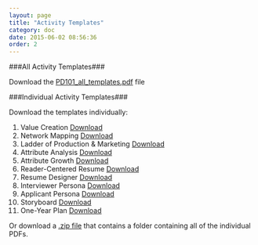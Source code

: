 ```yaml
---
layout: page
title: "Activity Templates"
category: doc
date: 2015-06-02 08:56:36
order: 2
---
```




###All Activity Templates###

Download the [PD101_all_templates.pdf]({{site.creator_url}}/PD101_all_templates.pdf) file

###Individual Activity Templates###

Download the templates individually:

1.  Value Creation [Download]({{site.creator_url}}/01_value_creation.pdf)
2.  Network Mapping [Download]({{site.creator_url}}/02_network_mapping.pdf)
3.  Ladder of Production & Marketing [Download]({{site.creator_url}}/03_ladder_production_marketing.pdf)
4.  Attribute Analysis [Download]({{site.creator_url}}/04_attribute_analysis.pdf)
5.  Attribute Growth [Download]({{site.creator_url}}/05_attribute_growth.pdf)
6.  Reader-Centered Resume [Download]({{site.creator_url}}/06_reader_centered_resume.pdf)
7.  Resume Designer [Download]({{site.creator_url}}/07_resume_designer.pdf)
8.  Interviewer Persona [Download]({{site.creator_url}}/08_interviewer_persona.pdf)
9.  Applicant Persona [Download]({{site.creator_url}}/09_applicant_persona.pdf)
10. Storyboard [Download]({{site.creator_url}}/10_storyboard.pdf)
11.  One-Year Plan [Download]({{site.creator_url}}/11_one_year_plan.pdf)

Or download a [.zip file]({{site.creator_url}}/PD101_PDFs.zip) that contains a folder containing all of the individual PDFs.